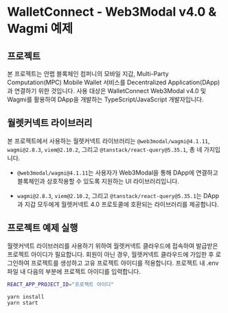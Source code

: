 # WalletConnect - Web3Modal v4.0 & Wagmi 예제

## 프로젝트

본 프로젝트는 안랩 블록체인 컴퍼니의 모바일 지갑, Multi-Party Computation(MPC) Mobile Wallet 서비스를 Decentralized Application(DApp)과 연결하기 위한 것입니다. 사용 대상은 WalletConnect Web3Modal v4.0 및 Wagmi를 활용하여 DApp을 개발하는 TypeScript/JavaScript 개발자입니다.

## 월렛커넥트 라이브러리

본 프로젝트에서 사용하는 월렛커넥트 라이브러리는 `@web3modal/wagmi@4.1.11`, `wagmi@2.8.3`, `viem@2.10.2`, 그리고 `@tanstack/react-query@5.35.1`, 총 네 가지입니다.

- `@web3modal/wagmi@4.1.11`는 사용자가 Web3Modal을 통해 DApp에 연결하고 블록체인과 상호작용할 수 있도록 지원하는 UI 라이브러리입니다.

- `wagmi@2.8.3`, `viem@2.10.2`, 그리고 `@tanstack/react-query@5.35.1`는 DApp과 지갑 모두에게 월렛커넥트 4.0 프로토콜에 호환되는 라이브러리를 제공합니다.

## 프로젝트 예제 실행

월렛커넥트 라이브러리를 사용하기 위하여 월렛커넥트 클라우드에 접속하여 발급받은 프로젝트 아이디가 필요합니다. 회원이 아닌 경우, 월렛커넥트 클라우드에 가입한 후 로그인하여 프로젝트를 생성하고 고유 프로젝트 아이디를 적용합니다. 프로젝트 내 .env 파일 내 다음의 부분에 프로젝트 아이디를 입력합니다.

```bash
REACT_APP_PROJECT_ID="프로젝트 아이디"
```

```bash
yarn install
yarn start
```
